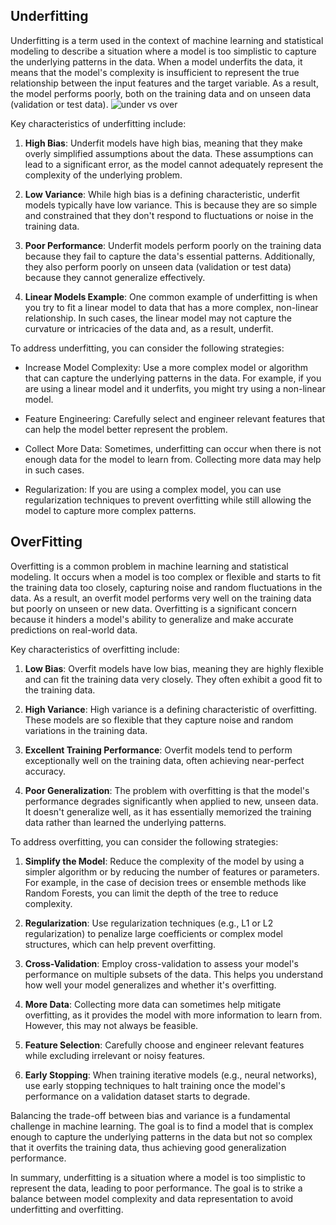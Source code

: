 ## Underfitting
Underfitting is a term used in the context of machine learning and statistical modeling to describe a situation where a model is too simplistic to capture the underlying patterns in the data. When a model underfits the data, it means that the model's complexity is insufficient to represent the true relationship between the input features and the target variable. As a result, the model performs poorly, both on the training data and on unseen data (validation or test data).
![under vs over](https://github.com/KomangAndika/Stat/assets/108614290/db7ec436-99e1-45d3-808a-88fca7d3fd8a)

Key characteristics of underfitting include:

1. **High Bias**: Underfit models have high bias, meaning that they make overly simplified assumptions about the data. These assumptions can lead to a significant error, as the model cannot adequately represent the complexity of the underlying problem.
 
2. **Low Variance**: While high bias is a defining characteristic, underfit models typically have low variance. This is because they are so simple and constrained that they don't respond to fluctuations or noise in the training data.

3. **Poor Performance**: Underfit models perform poorly on the training data because they fail to capture the data's essential patterns. Additionally, they also perform poorly on unseen data (validation or test data) because they cannot generalize effectively.

4. **Linear Models Example**: One common example of underfitting is when you try to fit a linear model to data that has a more complex, non-linear relationship. In such cases, the linear model may not capture the curvature or intricacies of the data and, as a result, underfit.


To address underfitting, you can consider the following strategies:

- Increase Model Complexity: Use a more complex model or algorithm that can capture the underlying patterns in the data. For example, if you are using a linear model and it underfits, you might try using a non-linear model.

- Feature Engineering: Carefully select and engineer relevant features that can help the model better represent the problem.

- Collect More Data: Sometimes, underfitting can occur when there is not enough data for the model to learn from. Collecting more data may help in such cases.

- Regularization: If you are using a complex model, you can use regularization techniques to prevent overfitting while still allowing the model to capture more complex patterns.


## OverFitting
Overfitting is a common problem in machine learning and statistical modeling. It occurs when a model is too complex or flexible and starts to fit the training data too closely, capturing noise and random fluctuations in the data. As a result, an overfit model performs very well on the training data but poorly on unseen or new data. Overfitting is a significant concern because it hinders a model's ability to generalize and make accurate predictions on real-world data.

Key characteristics of overfitting include:

1. **Low Bias**: Overfit models have low bias, meaning they are highly flexible and can fit the training data very closely. They often exhibit a good fit to the training data.
    
2. **High Variance**: High variance is a defining characteristic of overfitting. These models are so flexible that they capture noise and random variations in the training data.
    
3. **Excellent Training Performance**: Overfit models tend to perform exceptionally well on the training data, often achieving near-perfect accuracy.
    
4. **Poor Generalization**: The problem with overfitting is that the model's performance degrades significantly when applied to new, unseen data. It doesn't generalize well, as it has essentially memorized the training data rather than learned the underlying patterns.
    

To address overfitting, you can consider the following strategies:

1. **Simplify the Model**: Reduce the complexity of the model by using a simpler algorithm or by reducing the number of features or parameters. For example, in the case of decision trees or ensemble methods like Random Forests, you can limit the depth of the tree to reduce complexity.
    
2. **Regularization**: Use regularization techniques (e.g., L1 or L2 regularization) to penalize large coefficients or complex model structures, which can help prevent overfitting.
    
3. **Cross-Validation**: Employ cross-validation to assess your model's performance on multiple subsets of the data. This helps you understand how well your model generalizes and whether it's overfitting.
    
4. **More Data**: Collecting more data can sometimes help mitigate overfitting, as it provides the model with more information to learn from. However, this may not always be feasible.
    
5. **Feature Selection**: Carefully choose and engineer relevant features while excluding irrelevant or noisy features.
    
6. **Early Stopping**: When training iterative models (e.g., neural networks), use early stopping techniques to halt training once the model's performance on a validation dataset starts to degrade.
    

Balancing the trade-off between bias and variance is a fundamental challenge in machine learning. The goal is to find a model that is complex enough to capture the underlying patterns in the data but not so complex that it overfits the training data, thus achieving good generalization performance.

In summary, underfitting is a situation where a model is too simplistic to represent the data, leading to poor performance. The goal is to strike a balance between model complexity and data representation to avoid underfitting and overfitting.